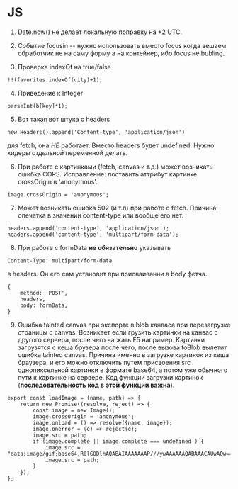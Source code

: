 # JS

1) Date.now() не делает локальную поправку на +2 UTC.

2) Событие focusin -- нужно использовать вместо focus когда вешаем обработчик не на саму форму а на контейнер, ибо focus  не bubling.

3) Проверка indexOf на true/false
```
!!(favorites.indexOf(city)+1);

```
4) Приведение к Integer
```
parseInt(b[key]*1);
```
5) Вот такая вот штука c headers 
```
new Headers().append('Content-type', 'application/json')
```
для fetch, она *НЕ* работает. 
Вместо headers будет undefined. 
Нужно хидеры *отдельной* переменной делать. 

6) При работе с картинками (fetch, canvas и т.д.) может возникать ошибка CORS. Исправление: поставить аттрибут картинке crossOrigin в 'anonymous'.
```
image.crossOrigin = 'anonymous';
```
7) Может возникать ошибка 502 (и т.п) при работе с fetch. Причина: опечатка в значении content-type или вообще его нет.
```
headers.append('content-type', 'application/json');
headers.append('content-type', 'multipart/form-data');
```
8) При работе с formData **не обязательно** указывать 
```
Content-Type: multipart/form-data 
```
в headers. Он его сам установит при присваиванни в body фетча.
```
{
	method: 'POST',
	headers,
	body: formData,
}
```
9) Ошибка tainted canvas при экспорте в blob канваса при перезагрузке страницы с canvas. 
Возникает если грузить картинки на канвас с другого сервера, после чего на жать F5 например. Картинки загрузятся с кеша брузера после чего, после вызова toBlob вылетит ошибка tainted canvas. Причина именно в загрузке картинок из кеша браузера, и его можно отключить путем присвоения src однопиксельной картинки в формате base64, а потом уже обычного пути к картинке на сервере. Код функции загрузки картинок (**последовательность код в этой функции важна**).
```
export const loadImage = (name, path) => {
	return new Promise((resolve, reject) => {
		const image = new Image();
		image.crossOrigin = 'anonymous';
		image.onload = () => resolve({name, image});
		image.onerror = (e) => reject(e);
		image.src = path;
		if (image.complete || image.complete === undefined ) {
			image.src = "data:image/gif;base64,R0lGODlhAQABAIAAAAAAAP///ywAAAAAAQABAAACAUwAOw==";
			image.src = path;
		}
	});
};
```